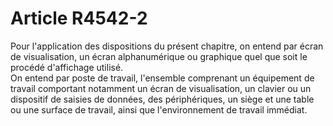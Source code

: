 # Article R4542-2

  
Pour l'application des dispositions du présent chapitre, on entend par écran de visualisation, un écran alphanumérique ou graphique quel que soit le procédé d'affichage utilisé.   
On entend par poste de travail, l'ensemble comprenant un équipement de travail comportant notamment un écran de visualisation, un clavier ou un dispositif de saisies de données, des périphériques, un siège et une table ou une surface de travail, ainsi que l'environnement de travail immédiat.